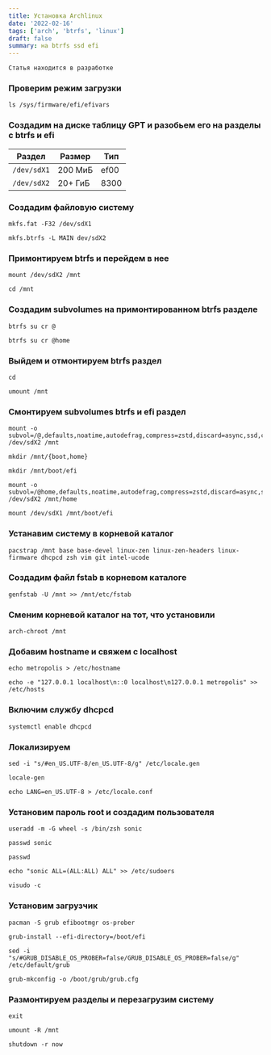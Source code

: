 ```yaml
---
title: Установка Archlinux
date: '2022-02-16'
tags: ['arch', 'btrfs', 'linux']
draft: false
summary: на btrfs ssd efi
---
```


`Статья находится в разработке`

### Проверим режим загрузки

```
ls /sys/firmware/efi/efivars
```
### Создадим на диске таблицу GPT и разобьем его на разделы с btrfs и efi


| Раздел    | Размер  | Тип  |
|-----------|---------|------|
|`/dev/sdX1`| 200 МиБ | ef00 |
|`/dev/sdX2`| 20+ ГиБ | 8300 |

### Создадим файловую систему

```
mkfs.fat -F32 /dev/sdX1
```
```
mkfs.btrfs -L MAIN dev/sdX2
```

### Примонтируем btrfs и перейдем в нее

```
mount /dev/sdX2 /mnt
```
```
cd /mnt
```

### Создадим subvolumes на примонтированном btrfs разделе

```
btrfs su cr @
```
```
btrfs su cr @home
```

### Выйдем и отмонтируем btrfs раздел

```
cd
```
```
umount /mnt
```
### Смонтируем subvolumes btrfs и efi раздел

```
mount -o subvol=/@,defaults,noatime,autodefrag,compress=zstd,discard=async,ssd,commit=120  /dev/sdX2 /mnt
```
```
mkdir /mnt/{boot,home}
```
```
mkdir /mnt/boot/efi
```
```
mount -o subvol=/@home,defaults,noatime,autodefrag,compress=zstd,discard=async,ssd,commit=120 /dev/sdX2 /mnt/home
```
```
mount /dev/sdX1 /mnt/boot/efi
```
### Устанавим систему в корневой каталог
```
pacstrap /mnt base base-devel linux-zen linux-zen-headers linux-firmware dhcpcd zsh vim git intel-ucode
```
### Создадим файл fstab в корневом каталоге
```
genfstab -U /mnt >> /mnt/etc/fstab
```
### Сменим корневой каталог на тот, что установили
```
arch-chroot /mnt
```
### Добавим hostname и свяжем с localhost
```
echo metropolis > /etc/hostname
```
```
echo -e "127.0.0.1 localhost\n::0 localhost\n127.0.0.1 metropolis" >> /etc/hosts
```
### Включим службу dhcpcd
```
systemctl enable dhcpcd
```
### Локализируем
```
sed -i "s/#en_US.UTF-8/en_US.UTF-8/g" /etc/locale.gen
```
```
locale-gen
```
```
echo LANG=en_US.UTF-8 > /etc/locale.conf
```
### Установим пароль root и создадим пользователя
```
useradd -m -G wheel -s /bin/zsh sonic
```
```
passwd sonic
```
```
passwd
```
```
echo "sonic ALL=(ALL:ALL) ALL" >> /etc/sudoers
```
```
visudo -c
```
### Установим загрузчик
```
pacman -S grub efibootmgr os-prober
```
```
grub-install --efi-directory=/boot/efi
```
```
sed -i "s/#GRUB_DISABLE_OS_PROBER=false/GRUB_DISABLE_OS_PROBER=false/g" /etc/default/grub
```
```
grub-mkconfig -o /boot/grub/grub.cfg
```
### Размонтируем разделы и перезагрузим систему
```
exit
```
```
umount -R /mnt
```
```
shutdown -r now
```
